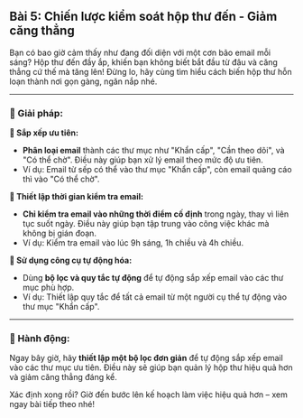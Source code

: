 ## Bài 5: Chiến lược kiểm soát hộp thư đến - Giảm căng thẳng

Bạn có bao giờ cảm thấy như đang đối diện với một cơn bão email mỗi sáng? Hộp thư đến đầy ắp, khiến bạn không biết bắt đầu từ đâu và căng thẳng cứ thế mà tăng lên! Đừng lo, hãy cùng tìm hiểu cách biến hộp thư hỗn loạn thành nơi gọn gàng, ngăn nắp nhé.

---

### 📌 Giải pháp:

**🔹 Sắp xếp ưu tiên:**
- **Phân loại email** thành các thư mục như "Khẩn cấp", "Cần theo dõi", và "Có thể chờ". Điều này giúp bạn xử lý email theo mức độ ưu tiên.
- Ví dụ: Email từ sếp có thể vào thư mục "Khẩn cấp", còn email quảng cáo thì vào "Có thể chờ".

**🔹 Thiết lập thời gian kiểm tra email:**
- **Chỉ kiểm tra email vào những thời điểm cố định** trong ngày, thay vì liên tục suốt ngày. Điều này giúp bạn tập trung vào công việc khác mà không bị gián đoạn.
- Ví dụ: Kiểm tra email vào lúc 9h sáng, 1h chiều và 4h chiều.

**🔹 Sử dụng công cụ tự động hóa:**
- Dùng **bộ lọc và quy tắc tự động** để tự động sắp xếp email vào các thư mục phù hợp.
- Ví dụ: Thiết lập quy tắc để tất cả email từ một người cụ thể tự động vào thư mục "Khẩn cấp".

---

### 🚀 Hành động:

Ngay bây giờ, hãy **thiết lập một bộ lọc đơn giản** để tự động sắp xếp email vào các thư mục ưu tiên. Điều này sẽ giúp bạn quản lý hộp thư hiệu quả hơn và giảm căng thẳng đáng kể.

Xác định xong rồi? Giờ đến bước lên kế hoạch làm việc hiệu quả hơn – xem ngay bài tiếp theo nhé!
